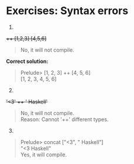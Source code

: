 # Exercises: Syntax errors

1. 
~~++ [1,2,3] [4,5,6]~~  
> No, it will not compile.

**Correct solution:**
> Prelude> [1, 2, 3] ++ [4, 5, 6]  
> [1, 2, 3, 4, 5, 6]  

2.  
~~'<3' ++ ' Haskell'~~
> No, it will not compile.  
> Reason: Cannot '++' different types.

3.  
> Prelude> concat ["<3", " Haskell"]  
> "<3 Haskell"  
> Yes, it will compile.
